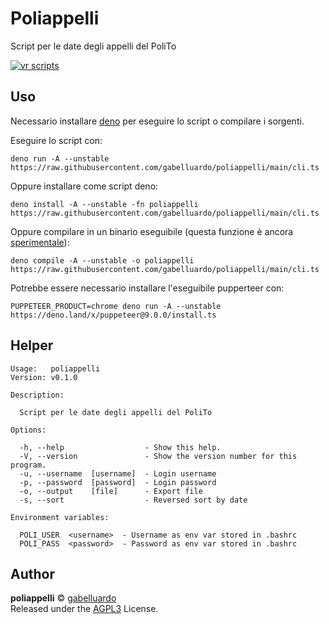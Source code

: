 # Poliappelli

Script per le date degli appelli del PoliTo

[![vr scripts](https://badges.velociraptor.run/flat.svg)](https://velociraptor.run)

## Uso

Necessario installare [deno](https://deno.land/#installation) per eseguire lo script o compilare i sorgenti.

Eseguire lo script con:

    deno run -A --unstable https://raw.githubusercontent.com/gabelluardo/poliappelli/main/cli.ts

Oppure installare come script deno:

    deno install -A --unstable -fn poliappelli https://raw.githubusercontent.com/gabelluardo/poliappelli/main/cli.ts

Oppure compilare in un binario eseguibile (questa funzione è ancora [sperimentale](https://deno.land/manual/tools/compiler)):

    deno compile -A --unstable -o poliappelli https://raw.githubusercontent.com/gabelluardo/poliappelli/main/cli.ts

Potrebbe essere necessario installare l'eseguibile pupperteer con:

    PUPPETEER_PRODUCT=chrome deno run -A --unstable https://deno.land/x/puppeteer@9.0.0/install.ts

## Helper

```
Usage:   poliappelli
Version: v0.1.0

Description:

  Script per le date degli appelli del PoliTo

Options:

  -h, --help                  - Show this help.
  -V, --version               - Show the version number for this program.
  -u, --username  [username]  - Login username
  -p, --password  [password]  - Login password
  -o, --output    [file]      - Export file
  -s, --sort                  - Reversed sort by date

Environment variables:

  POLI_USER  <username>  - Username as env var stored in .bashrc
  POLI_PASS  <password>  - Password as env var stored in .bashrc
```

## Author

**poliappelli** © [gabelluardo](https://github.com/gabelluardo)  
Released under the [AGPL3](https://github.com/gabelluardo/poliappelli/blob/master/LICENSE) License.
